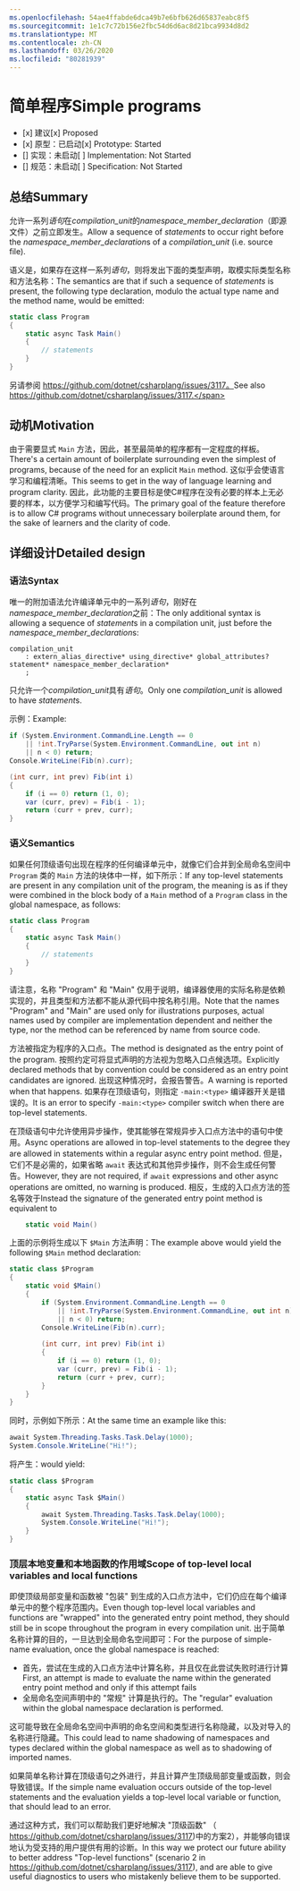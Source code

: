 ```yaml
---
ms.openlocfilehash: 54ae4ffabde6dca49b7e6bfb626d65837eabc8f5
ms.sourcegitcommit: 1e1c7c72b156e2fbc54d6d6ac8d21bca9934d8d2
ms.translationtype: MT
ms.contentlocale: zh-CN
ms.lasthandoff: 03/26/2020
ms.locfileid: "80281939"
---
```

# <a name="simple-programs"></a><span data-ttu-id="d5cd5-101">简单程序</span><span class="sxs-lookup"><span data-stu-id="d5cd5-101">Simple programs</span></span>

* <span data-ttu-id="d5cd5-102">[x] 建议</span><span class="sxs-lookup"><span data-stu-id="d5cd5-102">[x] Proposed</span></span>
* <span data-ttu-id="d5cd5-103">[x] 原型：已启动</span><span class="sxs-lookup"><span data-stu-id="d5cd5-103">[x] Prototype: Started</span></span>
* <span data-ttu-id="d5cd5-104">[] 实现：未启动</span><span class="sxs-lookup"><span data-stu-id="d5cd5-104">[ ] Implementation: Not Started</span></span>
* <span data-ttu-id="d5cd5-105">[] 规范：未启动</span><span class="sxs-lookup"><span data-stu-id="d5cd5-105">[ ] Specification: Not Started</span></span>

## <a name="summary"></a><span data-ttu-id="d5cd5-106">总结</span><span class="sxs-lookup"><span data-stu-id="d5cd5-106">Summary</span></span>
[summary]: #summary

<span data-ttu-id="d5cd5-107">允许一系列*语句*在*compilation_unit*的*namespace_member_declaration*（即源文件）之前立即发生。</span><span class="sxs-lookup"><span data-stu-id="d5cd5-107">Allow a sequence of *statements* to occur right before the *namespace_member_declaration*s of a *compilation_unit* (i.e. source file).</span></span>

<span data-ttu-id="d5cd5-108">语义是，如果存在这样一系列*语句*，则将发出下面的类型声明，取模实际类型名称和方法名称：</span><span class="sxs-lookup"><span data-stu-id="d5cd5-108">The semantics are that if such a sequence of *statements* is present, the following type declaration, modulo the actual type name and the method name, would be emitted:</span></span>

``` c#
static class Program
{
    static async Task Main()
    {
        // statements
    }
}
```

<span data-ttu-id="d5cd5-109">另请参阅 https://github.com/dotnet/csharplang/issues/3117。</span><span class="sxs-lookup"><span data-stu-id="d5cd5-109">See also https://github.com/dotnet/csharplang/issues/3117.</span></span>

## <a name="motivation"></a><span data-ttu-id="d5cd5-110">动机</span><span class="sxs-lookup"><span data-stu-id="d5cd5-110">Motivation</span></span>
[motivation]: #motivation

<span data-ttu-id="d5cd5-111">由于需要显式 `Main` 方法，因此，甚至最简单的程序都有一定程度的样板。</span><span class="sxs-lookup"><span data-stu-id="d5cd5-111">There's a certain amount of boilerplate surrounding even the simplest of programs, because of the need for an explicit `Main` method.</span></span> <span data-ttu-id="d5cd5-112">这似乎会使语言学习和编程清晰。</span><span class="sxs-lookup"><span data-stu-id="d5cd5-112">This seems to get in the way of language learning and program clarity.</span></span> <span data-ttu-id="d5cd5-113">因此，此功能的主要目标是使C#程序在没有必要的样本上无必要的样本，以方便学习和编写代码。</span><span class="sxs-lookup"><span data-stu-id="d5cd5-113">The primary goal of the feature therefore is to allow C# programs without unnecessary boilerplate around them, for the sake of learners and the clarity of code.</span></span>

## <a name="detailed-design"></a><span data-ttu-id="d5cd5-114">详细设计</span><span class="sxs-lookup"><span data-stu-id="d5cd5-114">Detailed design</span></span>
[design]: #detailed-design

### <a name="syntax"></a><span data-ttu-id="d5cd5-115">语法</span><span class="sxs-lookup"><span data-stu-id="d5cd5-115">Syntax</span></span>

<span data-ttu-id="d5cd5-116">唯一的附加语法允许编译单元中的一系列*语句*，刚好在*namespace_member_declaration*之前：</span><span class="sxs-lookup"><span data-stu-id="d5cd5-116">The only additional syntax is allowing a sequence of *statement*s in a compilation unit, just before the *namespace_member_declaration*s:</span></span>

``` antlr
compilation_unit
    : extern_alias_directive* using_directive* global_attributes? statement* namespace_member_declaration*
    ;
```

<span data-ttu-id="d5cd5-117">只允许一个*compilation_unit*具有*语句*。</span><span class="sxs-lookup"><span data-stu-id="d5cd5-117">Only one *compilation_unit* is allowed to have *statement*s.</span></span> 

<span data-ttu-id="d5cd5-118">示例：</span><span class="sxs-lookup"><span data-stu-id="d5cd5-118">Example:</span></span>

``` c#
if (System.Environment.CommandLine.Length == 0
    || !int.TryParse(System.Environment.CommandLine, out int n)
    || n < 0) return;
Console.WriteLine(Fib(n).curr);

(int curr, int prev) Fib(int i)
{
    if (i == 0) return (1, 0);
    var (curr, prev) = Fib(i - 1);
    return (curr + prev, curr);
}
```

### <a name="semantics"></a><span data-ttu-id="d5cd5-119">语义</span><span class="sxs-lookup"><span data-stu-id="d5cd5-119">Semantics</span></span>

<span data-ttu-id="d5cd5-120">如果任何顶级语句出现在程序的任何编译单元中，就像它们合并到全局命名空间中 `Program` 类的 `Main` 方法的块体中一样，如下所示：</span><span class="sxs-lookup"><span data-stu-id="d5cd5-120">If any top-level statements are present in any compilation unit of the program, the meaning is as if they were combined in the block body of a `Main` method of a `Program` class in the global namespace, as follows:</span></span>

``` c#
static class Program
{
    static async Task Main()
    {
        // statements
    }
}
```

<span data-ttu-id="d5cd5-121">请注意，名称 "Program" 和 "Main" 仅用于说明，编译器使用的实际名称是依赖实现的，并且类型和方法都不能从源代码中按名称引用。</span><span class="sxs-lookup"><span data-stu-id="d5cd5-121">Note that the names "Program" and "Main" are used only for illustrations purposes, actual names used by compiler are implementation dependent and neither the type, nor the method can be referenced by name from source code.</span></span>

<span data-ttu-id="d5cd5-122">方法被指定为程序的入口点。</span><span class="sxs-lookup"><span data-stu-id="d5cd5-122">The method is designated as the entry point of the program.</span></span> <span data-ttu-id="d5cd5-123">按照约定可将显式声明的方法视为忽略入口点候选项。</span><span class="sxs-lookup"><span data-stu-id="d5cd5-123">Explicitly declared methods that by convention could be considered as an entry point candidates are ignored.</span></span> <span data-ttu-id="d5cd5-124">出现这种情况时，会报告警告。</span><span class="sxs-lookup"><span data-stu-id="d5cd5-124">A warning is reported when that happens.</span></span> <span data-ttu-id="d5cd5-125">如果存在顶级语句，则指定 `-main:<type>` 编译器开关是错误的。</span><span class="sxs-lookup"><span data-stu-id="d5cd5-125">It is an error to specify `-main:<type>` compiler switch when there are top-level statements.</span></span>

<span data-ttu-id="d5cd5-126">在顶级语句中允许使用异步操作，使其能够在常规异步入口点方法中的语句中使用。</span><span class="sxs-lookup"><span data-stu-id="d5cd5-126">Async operations are allowed in top-level statements to the degree they are allowed in statements within a regular async entry point method.</span></span> <span data-ttu-id="d5cd5-127">但是，它们不是必需的，如果省略 `await` 表达式和其他异步操作，则不会生成任何警告。</span><span class="sxs-lookup"><span data-stu-id="d5cd5-127">However, they are not required, if `await` expressions and other async operations are omitted, no warning is produced.</span></span> <span data-ttu-id="d5cd5-128">相反，生成的入口点方法的签名等效于</span><span class="sxs-lookup"><span data-stu-id="d5cd5-128">Instead the signature of the generated entry point method is equivalent to</span></span> 
``` c#
    static void Main()
```

<span data-ttu-id="d5cd5-129">上面的示例将生成以下 `$Main` 方法声明：</span><span class="sxs-lookup"><span data-stu-id="d5cd5-129">The example above would yield the following `$Main` method declaration:</span></span>

``` c#
static class $Program
{
    static void $Main()
    {
        if (System.Environment.CommandLine.Length == 0
            || !int.TryParse(System.Environment.CommandLine, out int n)
            || n < 0) return;
        Console.WriteLine(Fib(n).curr);
        
        (int curr, int prev) Fib(int i)
        {
            if (i == 0) return (1, 0);
            var (curr, prev) = Fib(i - 1);
            return (curr + prev, curr);
        }
    }
}
```

<span data-ttu-id="d5cd5-130">同时，示例如下所示：</span><span class="sxs-lookup"><span data-stu-id="d5cd5-130">At the same time an example like this:</span></span>
``` c#
await System.Threading.Tasks.Task.Delay(1000);
System.Console.WriteLine("Hi!");
```

<span data-ttu-id="d5cd5-131">将产生：</span><span class="sxs-lookup"><span data-stu-id="d5cd5-131">would  yield:</span></span>
``` c#
static class $Program
{
    static async Task $Main()
    {
        await System.Threading.Tasks.Task.Delay(1000);
        System.Console.WriteLine("Hi!");
    }
}
```

### <a name="scope-of-top-level-local-variables-and-local-functions"></a><span data-ttu-id="d5cd5-132">顶层本地变量和本地函数的作用域</span><span class="sxs-lookup"><span data-stu-id="d5cd5-132">Scope of top-level local variables and local functions</span></span>

<span data-ttu-id="d5cd5-133">即使顶级局部变量和函数被 "包装" 到生成的入口点方法中，它们仍应在每个编译单元中的整个程序范围内。</span><span class="sxs-lookup"><span data-stu-id="d5cd5-133">Even though top-level local variables and functions are "wrapped" into the generated entry point method, they should still be in scope throughout the program in every compilation unit.</span></span>
<span data-ttu-id="d5cd5-134">出于简单名称计算的目的，一旦达到全局命名空间即可：</span><span class="sxs-lookup"><span data-stu-id="d5cd5-134">For the purpose of simple-name evaluation, once the global namespace is reached:</span></span>
- <span data-ttu-id="d5cd5-135">首先，尝试在生成的入口点方法中计算名称，并且仅在此尝试失败时进行计算</span><span class="sxs-lookup"><span data-stu-id="d5cd5-135">First, an attempt is made to evaluate the name within the generated entry point method and only if this attempt fails</span></span> 
- <span data-ttu-id="d5cd5-136">全局命名空间声明中的 "常规" 计算是执行的。</span><span class="sxs-lookup"><span data-stu-id="d5cd5-136">The "regular" evaluation within the global namespace declaration is performed.</span></span> 

<span data-ttu-id="d5cd5-137">这可能导致在全局命名空间中声明的命名空间和类型进行名称隐藏，以及对导入的名称进行隐藏。</span><span class="sxs-lookup"><span data-stu-id="d5cd5-137">This could lead to name shadowing of namespaces and types declared within the global namespace as well as to shadowing of imported names.</span></span>

<span data-ttu-id="d5cd5-138">如果简单名称计算在顶级语句之外进行，并且计算产生顶级局部变量或函数，则会导致错误。</span><span class="sxs-lookup"><span data-stu-id="d5cd5-138">If the simple name evaluation occurs outside of the top-level statements and the evaluation yields a top-level local variable or function, that should lead to an error.</span></span>

<span data-ttu-id="d5cd5-139">通过这种方式，我们可以帮助我们更好地解决 "顶级函数" （ https://github.com/dotnet/csharplang/issues/3117)中的方案2），并能够向错误地认为受支持的用户提供有用的诊断。</span><span class="sxs-lookup"><span data-stu-id="d5cd5-139">In this way we protect our future ability to better address "Top-level functions" (scenario 2 in https://github.com/dotnet/csharplang/issues/3117), and are able to give useful diagnostics to users who mistakenly believe them to be supported.</span></span>

